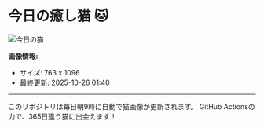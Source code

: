 # 今日の癒し猫 🐱

![今日の猫](https://cdn2.thecatapi.com/images/c55.jpg)

**画像情報:**
- サイズ: 763 x 1096
- 最終更新: 2025-10-26 01:40

---

このリポジトリは毎日朝9時に自動で猫画像が更新されます。
GitHub Actionsの力で、365日違う猫に出会えます！
